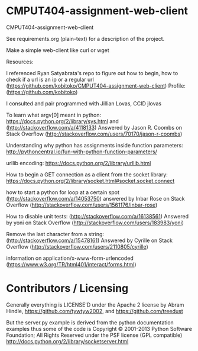 CMPUT404-assignment-web-client
==============================

CMPUT404-assignment-web-client

See requirements.org (plain-text) for a description of the project.

Make a simple web-client like curl or wget

Resources:

I referenced Ryan Satyabrata's repo to figure out how to begin, how to check if a url is an ip or a regular url
(https://github.com/kobitoko/CMPUT404-assignment-web-client)
Profile: (https://github.com/kobitoko)

I consulted and pair programmed with Jillian Lovas, CCID jlovas

To learn what argv[0] meant in python:
https://docs.python.org/2/library/sys.html
and
(http://stackoverflow.com/a/4118133)
Answered by Jason R. Coombs on Stack Overflow
(http://stackoverflow.com/users/70170/jason-r-coombs)

Understanding why python has assignments inside function parameters:
http://pythoncentral.io/fun-with-python-function-parameters/

urllib encoding:
https://docs.python.org/2/library/urllib.html

How to begin a GET connection as a client from the socket library:
https://docs.python.org/2/library/socket.html#socket.socket.connect

how to start a python for loop at a certain spot
(http://stackoverflow.com/a/14053750)
answered by Inbar Rose on Stack Overflow (http://stackoverflow.com/users/1561176/inbar-rose)

How to disable unit tests:
(http://stackoverflow.com/a/16138561)
Answered by yoni on Stack Overflow (http://stackoverflow.com/users/183983/yoni)

Remove the last character from a string:
(http://stackoverflow.com/a/15478161) Answered by Cyrille on Stack Overflow
(http://stackoverflow.com/users/2110805/cyrille)

information on application/x-www-form-urlencoded (https://www.w3.org/TR/html401/interact/forms.html)

Contributors / Licensing
========================

Generally everything is LICENSE'D under the Apache 2 license by Abram Hindle, 
https://github.com/tywtyw2002, and https://github.com/treedust

But the server.py example is derived from the python documentation
examples thus some of the code is Copyright © 2001-2013 Python
Software Foundation; All Rights Reserved under the PSF license (GPL
compatible) http://docs.python.org/2/library/socketserver.html

